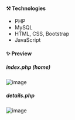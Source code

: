 #### ⚒️ Technologies
- PHP
- MySQL
- HTML, CSS, Bootstrap
- JavaScript
  

#### ✨ Preview
##### index.php (home)

![image](https://github.com/user-attachments/assets/4f9c7823-cb47-4f59-8461-0dd20c8fcd1e)

##### details.php
![image](https://github.com/user-attachments/assets/ad798214-a0c2-47b2-85a8-d6e945a76d43)
